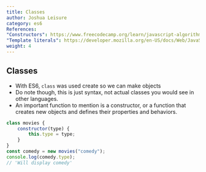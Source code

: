 ```yaml
---
title: Classes
author: Joshua Leisure
category: es6
References: 
"Constructors": https://www.freecodecamp.org/learn/javascript-algorithms-and-data-structures/object-oriented-programming/define-a-constructor-function
"Template literals": https://developer.mozilla.org/en-US/docs/Web/JavaScript/Reference/Template_literals
weight: 4
---
```


## Classes
- With ES6, `class` was used create so we can make objects
- Do note though, this is just syntax, not actual classes you would see in other languages.
- An important function to mention is a constructor, or a function that creates new objects and defines their properties and behaviors.
```javascript
class movies {
    constructor(type) {
        this.type = type;
    }
}
const comedy = new movies("comedy");
console.log(comedy.type); 
// 'Will display comedy'
```